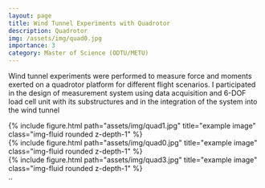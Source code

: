 ```yaml
---
layout: page
title: Wind Tunnel Experiments with Quadrotor
description: Quadrotor 
img: /assets/img/quad0.jpg
importance: 3
category: Master of Science (ODTU/METU)
---
```

   
   Wind tunnel experiments were performed to measure force and moments exerted on a quadrotor platform for different flight scenarios. I participated in the design of measurement system using data acquisition and 6-DOF load cell unit with its substructures and in the integration of the system into the wind tunnel
 
 
<div class="row">
    <div class="col-sm mt-3 mt-md-0">
        {% include figure.html path="assets/img/quad1.jpg" title="example image" class="img-fluid rounded z-depth-1" %}
    </div>
    <div class="col-sm mt-3 mt-md-0">
        {% include figure.html path="assets/img/quad0.jpg" title="example image" class="img-fluid rounded z-depth-1" %}
    </div>
    <div class="col-sm mt-3 mt-md-0">
        {% include figure.html path="assets/img/quad3.jpg" title="example image" class="img-fluid rounded z-depth-1" %}
    </div>
</div>
<div class="caption">
    ..
</div>
 
  
